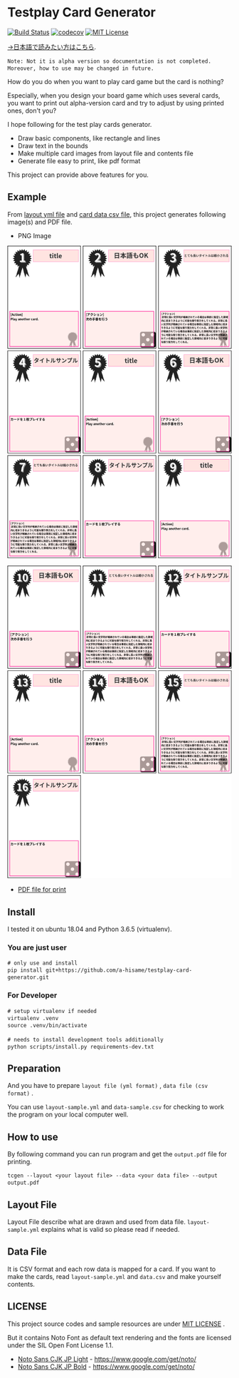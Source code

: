 # Testplay Card Generator

[![Build Status](https://travis-ci.org/a-hisame/testplay-card-generator.svg?branch=develop)](https://travis-ci.org/a-hisame/testplay-card-generator)
[![codecov](https://codecov.io/gh/a-hisame/testplay-card-generator/branch/master/graph/badge.svg)](https://codecov.io/gh/a-hisame/testplay-card-generator)
[![MIT License](http://img.shields.io/badge/license-MIT-blue.svg?style=flat)](LICENSE)

[->日本語で読みたい方はこちら](README_ja.md).

```
Note: Not it is alpha version so documentation is not completed.
Moreover, how to use may be changed in future.
```

How do you do when you want to play card game but the card is nothing?

Especially, when you design your board game which uses several cards,
you want to print out alpha-version card and try to adjust by using printed ones, don't you?

I hope following for the test play cards generator.

* Draw basic components, like rectangle and lines
* Draw text in the bounds
* Make multiple card images from layout file and contents file
* Generate file easy to print, like pdf format

This project can provide above features for you.


## Example

From [layout yml file](layout-sample.yml) and [card data csv file](data-sample.csv),
this project generates following image(s) and PDF file.

* PNG Image

![](output0001.png)

![](output0002.png)

* [PDF file for print](output.pdf)


## Install

I tested it on ubuntu 18.04 and Python 3.6.5 (virtualenv).

### You are just user

```
# only use and install
pip install git+https://github.com/a-hisame/testplay-card-generator.git
```

### For Developer

```
# setup virtualenv if needed
virtualenv .venv
source .venv/bin/activate

# needs to install development tools additionally
python scripts/install.py requirements-dev.txt
```


## Preparation

And you have to prepare `layout file (yml format)` , `data file (csv format)` .

You can use `layout-sample.yml` and `data-sample.csv` for checking to work the program on your local computer well.


## How to use

By following command you can run program and get the `output.pdf` file for printing.

```
tcgen --layout <your layout file> --data <your data file> --output output.pdf
```

## Layout File

Layout File describe what are drawn and used from data file.
`layout-sample.yml` explains what is valid so please read if needed.


## Data File

It is CSV format and each row data is mapped for a card.
If you want to make the cards, read `layout-sample.yml` and `data.csv` and make yourself contents.


## LICENSE

This project source codes and sample resources are under [MIT LICENSE](LICENSE) .

But it contains Noto Font as default text rendering and the fonts are licensed under the SIL Open Font License 1.1.

* [Noto Sans CJK JP Light](data/fonts/NotoSansCJKjp-Light.ttf) - https://www.google.com/get/noto/
* [Noto Sans CJK JP Bold](data/fonts/NotoSansCJKjp-Bold.ttf) - https://www.google.com/get/noto/
